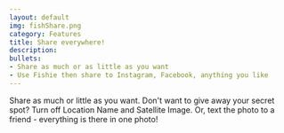 ```yaml
---
layout: default
img: fishShare.png
category: Features
title: Share everywhere!
description: 
bullets:
- Share as much or as little as you want
- Use Fishie then share to Instagram, Facebook, anything you like
---
```

Share as much or little as you want. Don't want to give away your secret spot? Turn off Location Name and Satellite Image. Or, text the photo to a friend - everything is there in one photo! 